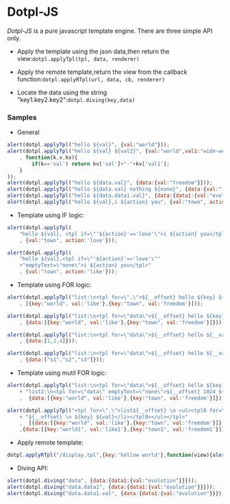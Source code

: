 Dotpl-JS
===============================================
*Dotpl-JS* is a pure javascript template engine.
There are three simple API only.

* Apply the template using the json data,then return the view:```dotpl.applyTpl(tpl, data, renderer)```

* Apply the remote template,return the view from the callback function:```dotpl.applyRTpl(url, data, cb, renderer)```

* Locate the data using the string "key1.key2.key2":```dotpl.diving(key,data)```

### Samples
* General
```javascript
alert(dotpl.applyTpl("hello ${val}", {val:"world"})); 
alert(dotpl.applyTpl("hello ${val} ${val2}", {val:"world",val1:"wide-web",val2:"good"}
	, function(k,v,kv){ 
		if(k=='val') return kv['val']+"-"+kv['val1']; 
	}
)); 
alert(dotpl.applyTpl("hello ${data.val}", {data:{val:"freedom"}})); 
alert(dotpl.applyTpl("hello ${data.val} nothing ${none}", {data:{val:"freedom"}})); 
alert(dotpl.applyTpl("hello ${data.data1.val}", {data:{data1:{val:"evolution"}}})); 
alert(dotpl.applyTpl("hello ${val},i ${action} you", {val:"town", action:'love'}));
```
* Template using IF logic:
```javascript
alert(dotpl.applyTpl(
	"hello ${val}, <tpl if=\"'${action}'=='love'\">i ${action} you</tpl>"
	, {val:"town", action:'love'})); 

alert(dotpl.applyTpl(
	"hello ${val},<tpl if=\"'${action}'=='love'\""
	+"emptyText=\"none\">i ${action} you</tpl>"
	, {val:"town", action:'like'}));
```
* Template using FOR logic:
```javascript
alert(dotpl.applyTpl("list:\n<tpl for=\".\">${__offset} hello ${key} ${val}\n</tpl>"
	, [{key:"world", val:'like'},{key:"town", val:'freedom'}])); 

alert(dotpl.applyTpl("list:\n<tpl for=\"data\">${__offset} hello ${key} ${val}\n</tpl>"
	, {data:[{key:"world", val:'like'},{key:"town", val:'freedom'}]})); 

alert(dotpl.applyTpl("list:\n<tpl for=\"data\">${__offset} hello ${__val} \n</tpl>"
	, {data:[1,2,4]}));

alert(dotpl.applyTpl("list:\n<tpl for=\"data\">${__offset} hello ${__val} \n</tpl>"
	, {data:["s1","s2","s3"]}));
```
* Template using mutil FOR logic:
```javascript
alert(dotpl.applyTpl("list:\n<tpl for=\"data\">${__offset} hello ${key} ${val}\n</tpl>"
	+ "list2:\n<tpl for=\"data\" emptyText=\"none\">${__offset} 1024 ${key} ${val}\n</tpl>"
	,  {data:[{key:"world", val:'like'},{key:"town", val:'freedom'}]}));

alert(dotpl.applyTpl("<tpl for=\".\">list${__offset} \n <ul><tpl0 for=\"data\"><li>"
	+ "${__offset} \n ${key} ${val}</li></tpl0></ul></tpl>"
	,  [{data:[{key:"world", val:'like'},{key:"town", val:'freedom'}]}
	,{data:[{key:"world1", val:'like1'},{key:"town1", val:'freedom1'}]}]));
```
* Apply remote template:
```javascript
dotpl.applyRTpl("/display.tpl",{key:'hellow world'},function(view){alert(view);});
```
* Diving API:
```javascript
alert(dotpl.diving("data", {data:{data1:{val:"evolution"}}})); 
alert(dotpl.diving("data.data1", {data:{data1:{val:"evolution"}}})); 
alert(dotpl.diving("data.data1.val", {data:{data1:{val:"evolution"}}}));
```	